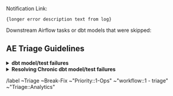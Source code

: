 <!-- Subject format should be: YYYY-MM-DD | task name | Error line from log-->
<!-- example: 2020-05-15 | dbt-non-product-models-run | Database Error in model sheetload_manual_downgrade_dotcom_tracking -->

Notification Link: <!-- link to airflow log with error / Monte Carlo incident -->

```
{longer error description text from log}
```

Downstream Airflow tasks or dbt models that were skipped: <!-- None -->
  <!-- list any downstream tasks that were skipped because of this error -->

## AE Triage Guidelines

<details>
<summary><b>dbt model/test failures</b></summary>
Should any model/test fail, ensure all of the errors are being addressed ensure the below is completed:

1. [ ] Check the dbt audit columns in the model to see who created the model, who last updated the model, and when.
1. [ ] If the model was created within the last month, then assign the test or run failure issue to that developer. This will allow for a 1 month warranty period on the model where the creator of the model can resolve any test or run problems.
1. [ ] For models outside of the 1 month warranty period, check out the latest master branch and run the model locally to ensure the error is still valid. 
1. [ ] For models outside of the 1 month warranty period, check the git log for the problematic model, as well as any parent models. If there are any changes here which are obviously causing the problem, you can either:
    1. [ ] If the problem is syntax and simple to solve (i.e. a missing comma) create an MR attached to the triage issue and correct the problem. Tag the last merger for review on the issue to confirm the change is correct and valid.
    1. [ ] If the problem is complicated or you are uncertain on how to solve it tag the CODEOWNER for the file.

</details>

<details>
<summary><b>Resolving Chronic dbt model/test failures</b></summary>
For chronic dbt model and test failures that have been around for more than 1 month, please complete the below steps:

1. [ ] Has the root cause of the failure been determined? If not, the triager should determine the root cause.
1. [ ] Is the root cause of the failure upstream in a source system? Consider creating a Dashboard with a Data Detection rule for the test and work with the source system owner to have the Dashboard and Detection Rule become a part of their Data Quality processes as source system owners. After the process has been set-up, consider setting the test to warning or deprecating it in dbt.
1. [ ] Is the test failure related to a row count failure AND there is no concerning problem with the table? If yes, consider using the LAG parameter in the row count test macro or use the row count test macro that leverages averages and standard deviations. If neither one of those options works, then move the test to blocked status, set the test to warn, and consider this for the new Data Observability tool.
1. [ ] Is the test failure related to NOT NULL errors that periodically pass and fail? If yes, move the issue to blocked status, set the test to warn, and consider for threshold testing with the new dbt version or new Data Observability tool. Don't spend cycles configuring a custom threshold test. That process does not scale and does not give us the coverage we need across all models.
1. [ ] Is the dbt model/test failure related to a timeout issue? If yes, confirm that the model can build and test can run on its own by full refreshing the model in Airflow. Review the model to confirm it truly needs to have a full refresh. Note the run time in Airflow for the model to build. If the model needs to be refreshed, then move the issue to blocked status and consider this model as a candidate for DAG Flowsharding. For timeout test failures, set the test to warn.
1. [ ] Are there multiple tests failing, across multiple models for the same root cause? Consider identifying the model with the root cause failure, keep the test on that model, and deprecate the remaining test. This will help clear out noise and redundancy in the test logs.

</details>


/label ~Triage ~Break-Fix ~"Priority::1-Ops" ~"workflow::1 - triage" ~"Triage::Analytics"
